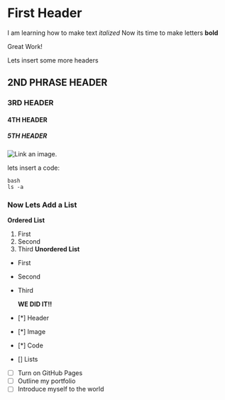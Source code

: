 # 
# First Header 
I am learning how to make text _italized_
Now its time to make letters **bold**

Great Work!

Lets insert some more headers
## 2ND PHRASE HEADER

### 3RD HEADER

#### 4TH HEADER

##### 5TH HEADER

![Link an image.](/learn/azure-devops/shared/media/mara.png)


lets insert a code:

````
bash
ls -a
````
### Now Lets Add a List

__Ordered List__
1. First
2. Second
3. Third
__Unordered List__
- First
- Second
- Third

  __WE DID IT!!__
- [*] Header
- [*] Image
- [*] Code
- [] Lists

- [ ] Turn on GitHub Pages
- [ ] Outline my portfolio
- [ ] Introduce myself to the world
